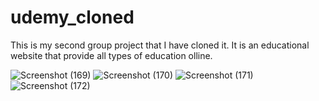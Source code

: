 # udemy_cloned
This is my second group project that I have cloned it. It is an educational website that provide all types of education olline.


![Screenshot (169)](https://user-images.githubusercontent.com/95098581/165554561-8a2a9c42-af52-48b8-bc0a-2b786b61d96a.png)
![Screenshot (170)](https://user-images.githubusercontent.com/95098581/165554724-2a61bff1-2970-4085-9040-a18c4c28dcdf.png)
![Screenshot (171)](https://user-images.githubusercontent.com/95098581/165554881-d3aac98f-9082-49fc-9d13-150821e8a362.png)
![Screenshot (172)](https://user-images.githubusercontent.com/95098581/165554969-61580722-1a12-41d0-ab67-31335796c05a.png)
